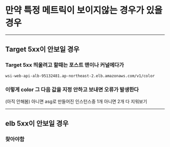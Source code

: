 # 만약 특정 메트릭이 보이지않는 경우가 있을 경우

---

## Target 5xx이 안보일 경우 
### Target 5xx 띄울려고 할때는 포스트 맨이나 커널에다가
```
wsi-web-api-alb-95132481.ap-northeast-2.elb.amazonaws.com/v1/color
```
### 이렇게 color 그 다음 값을 지정 안하고 보내면 오류가 발생한다

(아직 안해봄) 아니면 asg로 만들어진 인스턴스중 1개 아니면 2개 다 지워보기

---

## elb 5xx이 안보일 경우 

### 찾아야함